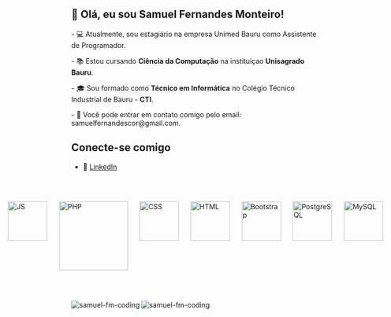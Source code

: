 <h2>👋 Olá, eu sou Samuel Fernandes Monteiro!</h2>

<p>- 💻 Atualmente, sou estagiário na empresa Unimed Bauru como Assistente de Programador.</p>
<p>- 📚 Estou cursando <strong>Ciência da Computação</strong> na instituiçao <strong>Unisagrado Bauru</strong>.</p>
<p>- 🎓 Sou formado como <strong>Técnico em Informática</strong> no Colégio Técnico Industrial de Bauru - <strong>CTI</strong>.</p>
<p>- 📲 Você pode entrar em contato comigo pelo email: samuelfernandescor@gmail.com.</p>

## Conecte-se comigo
- 💼 [LinkedIn](https://www.linkedin.com/in/samuel-fernandes-51792b261)

<br><br>

<div style="display: flex; justify-content: center;">
  <img src="https://api.iconify.design/logos:javascript.svg" alt="JS" width="80px">
  &nbsp;&nbsp;&nbsp;&nbsp;&nbsp;&nbsp;
  <img src="https://api.iconify.design/logos:php.svg" alt="PHP" width="140px">
  &nbsp;&nbsp;&nbsp;&nbsp;&nbsp;&nbsp;
  <img src="https://api.iconify.design/logos:css-3.svg" alt="CSS" width="80px;">
  &nbsp;&nbsp;&nbsp;&nbsp;&nbsp;&nbsp;
  <img src="https://api.iconify.design/logos:html-5.svg" alt="HTML" width="80px;">
  &nbsp;&nbsp;&nbsp;&nbsp;&nbsp;&nbsp;
  <img src="https://api.iconify.design/logos:bootstrap.svg" alt="Bootstrap" width="80px;">
  &nbsp;&nbsp;&nbsp;&nbsp;&nbsp;&nbsp;
  <img src="https://api.iconify.design/logos:postgresql.svg" alt="PostgreSQL" width="80px;">
  &nbsp;&nbsp;&nbsp;&nbsp;&nbsp;&nbsp;
  <img src="https://api.iconify.design/logos:mysql.svg" alt="MySQL" width="80px;">
</div>

<br><br>
<div>
  <p>
    <img align="left" src="https://github-readme-stats.vercel.app/api?username=samuel-fm-coding&show_icons=true&locale=pt-br&theme=dark" alt="samuel-fm-coding" />
  </p>
  <p>
     <img align="left" src="https://github-readme-stats.vercel.app/api/top-langs?username=samuel-fm-coding&show_icons=true&locale=pt-br&layout=compact&theme=tokyonight" alt="samuel-fm-coding" />
  </p><br />
</div>

